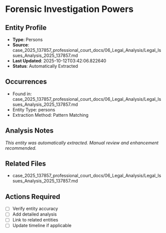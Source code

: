 # Forensic Investigation Powers

## Entity Profile
- **Type**: Persons
- **Source**: case_2025_137857_professional_court_docs/06_Legal_Analysis/Legal_Issues_Analysis_2025_137857.md
- **Last Updated**: 2025-10-12T03:42:06.822640
- **Status**: Automatically Extracted

## Occurrences
- Found in: case_2025_137857_professional_court_docs/06_Legal_Analysis/Legal_Issues_Analysis_2025_137857.md
- Entity Type: persons
- Extraction Method: Pattern Matching

## Analysis Notes
*This entity was automatically extracted. Manual review and enhancement recommended.*

## Related Files
- case_2025_137857_professional_court_docs/06_Legal_Analysis/Legal_Issues_Analysis_2025_137857.md

## Actions Required
- [ ] Verify entity accuracy
- [ ] Add detailed analysis
- [ ] Link to related entities
- [ ] Update timeline if applicable
